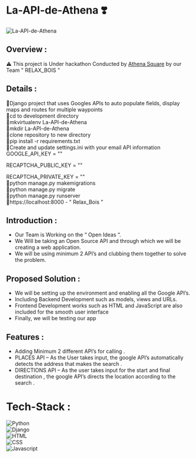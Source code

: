 # La-API-de-Athena ❣️

![La-API-de-Athena](https://socialify.git.ci/nobrains-29/La-API-de-Athena/image?description=1&font=Source%20Code%20Pro&forks=1&issues=1&language=1&pattern=Overlapping%20Hexagons&pulls=1&stargazers=1&theme=Dark)


## Overview :


⚠️ This project is Under hackathon Conducted by [Athena Square](https://dare2compete.com/p/athenahack-internship-opportunity-to-top-50-min-stipend-rs-20000-athenasquare-236660?lb=xBdlhru) by our Team " RELAX_BOIS "


## Details :

🎯Django project that uses Googles APIs to auto populate fields, display maps and routes for multiple waypoints <br>
🎯cd to development directory <br>
🎯mkvirtualenv La-API-de-Athena <br>
🎯mkdir La-API-de-Athena <br>
🎯clone repository to new directory <br>
🎯pip install -r requirements.txt <br>
🎯Create and update settings.ini with your email API information<br>
GOOGLE_API_KEY = "" <br>

RECAPTCHA_PUBLIC_KEY = "" <br>

RECAPTCHA_PRIVATE_KEY = "" <br>
🎯python manage.py makemigrations <br>
🎯python manage.py migrate <br>
🎯python manage.py runserver <br>
🎯https://localhost:8000 - " Relax_Bois " <br>


## Introduction :

- Our Team is Working on the “ Open Ideas “. <br>
- We Will be taking an Open Source API and through which we will be creating a web application. <br>
- We will be using minimum 2 API’s and clubbing them together to solve the problem. <br>


## Proposed Solution :

- We will be setting up the environment and enabling all the Google API’s. <br>
- Including Backend Development such as models, views and URLs. <br>
- Frontend Development works such as HTML and JavaScript are also included for the smooth user interface <br>
- Finally, we will be testing our app <br>

## Features :
- Adding Minimum 2 different API’s for calling . <br>
- PLACES API – As the User takes input, the google API’s automatically detects the address that makes the search . <br>
- DIRECTIONS API – As the user takes input for the start and final destination , the google API’s directs the location according to the search . <br>

# Tech-Stack :

![Python](https://img.shields.io/badge/Python-3776AB?style=for-the-badge&logo=python&logoColor=white)<br>
![Django](https://img.shields.io/badge/Django-092E20?style=for-the-badge&logo=django&logoColor=white)<br>
![HTML](https://img.shields.io/badge/HTML-239120?style=for-the-badge&logo=html5&logoColor=white)<br>
![CSS](https://img.shields.io/badge/CSS-239120?&style=for-the-badge&logo=css3&logoColor=white)<br>
![Javascript](https://img.shields.io/badge/JavaScript-F7DF1E?style=for-the-badge&logo=javascript&logoColor=black)<br>













